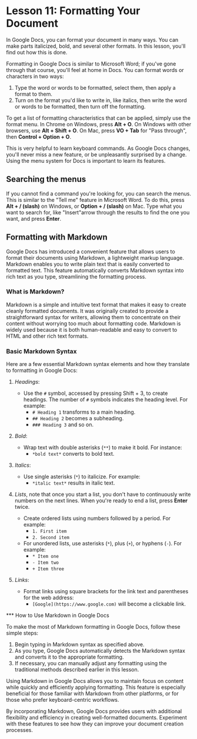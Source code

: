 # Lesson 11: Formatting Your Document

In Google Docs, you can format your document in many ways. You can
make parts italicized, bold, and several other formats. In this
lesson, you'll find out how this is done.

Formatting in Google Docs is similar to Microsoft Word; if you've gone
through that course, you'll feel at home in Docs. You can format words
or characters in two ways:

1. Type the word or words to be formatted, select them, then apply a format to them.
2. Turn on the format you'd like to write in, like italics, then write the word or words to be formatted, then turn off the formatting.

To get a list of formatting characteristics that can be applied,
simply use the format menu. In Chrome on Windows, press **Alt + O**. On Windows with other browsers, use **Alt + Shift + O**. On Mac,
press **VO + Tab** for "Pass through", then **Control + Option + O**.

This is very helpful to learn keyboard commands. As Google Docs changes, you'll never miss a new feature, or be unpleasantly surprised by a change. Using the menu system for Docs is important to learn its features.

## Searching the menus

If you cannot find a command you're looking for, you can search the menus. This is similar to the "Tell me" feature in Microsoft Word. To do this, press **Alt + / (slash)** on Windows, or **Option + / (slash)** on Mac. Type what you want to search for, like "Insert"arrow through the results to find the one you want, and press **Enter**.

## Formatting with Markdown

Google Docs has introduced a convenient feature that allows users to
format their documents using Markdown, a lightweight markup
language. Markdown enables you to write plain text that is easily
converted to formatted text. This feature automatically converts
Markdown syntax into rich text as you type, streamlining the
formatting process.

### What is Markdown?

Markdown is a simple and intuitive text format that makes it easy to create cleanly formatted
documents. It was originally created to provide a straightforward syntax for writers, allowing them
to concentrate on their content without worrying too much about formatting code. Markdown is widely
used because it is both human-readable and easy to convert to HTML and other rich text formats.

### Basic Markdown Syntax

Here are a few essential Markdown syntax elements and how they translate to formatting in Google
Docs:

1. *Headings*:
   - Use the `#` symbol, accessed by pressing Shift + 3, to create
     headings. The number of `#` symbols indicates the heading
     level. For example:
     - `# Heading 1` transforms to a main heading.
     - `## Heading 2` becomes a subheading.
     - `### Heading 3` and so on.
   
2. *Bold*:
   - Wrap text with double asterisks (`**`) to make it bold. For
     instance:
     - `*bold text*` converts to bold text.

3. *Italics*:
   - Use single asterisks (`*`) to italicize. For example:
     - `*italic text*` results in italic text.
   
4. *Lists*, note that once you start a list, you don't have to
   continuously write numbers on the next lines. When you're ready to
   end a list, press **Enter** twice.
   - Create ordered lists using numbers followed by a period. For example:
     - `1. First item`
     - `2. Second item`
   - For unordered lists, use asterisks (`*`), plus (`+`), or hyphens (`-`). For example:
     - `* Item one`
     - `- Item two`
     - `+ Item three`

5. *Links*:
   - Format links using square brackets for the link text and
     parentheses for the web address:
     - `[Google](https://www.google.com)` will become a clickable link.

*** How to Use Markdown in Google Docs

To make the most of Markdown formatting in Google Docs, follow these simple steps:

1. Begin typing in Markdown syntax as specified above.
2. As you type, Google Docs automatically detects the Markdown syntax and converts it to the
appropriate formatting.
3. If necessary, you can manually adjust any formatting using the traditional methods described
earlier in this lesson.

Using Markdown in Google Docs allows you to maintain focus on content while quickly and efficiently
applying formatting. This feature is especially beneficial for those familiar with Markdown from
other platforms, or for those who prefer keyboard-centric workflows.

By incorporating Markdown, Google Docs provides users with additional flexibility and efficiency in
creating well-formatted documents. Experiment with these features to see how they can improve your
document creation processes.
